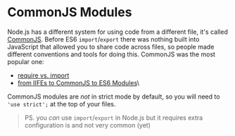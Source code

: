 # CommonJS Modules

Node.js has a different system for using code from a different file, it's called [CommonJS](https://nodejs.org/api/modules.html#modules_modules_commonjs_modules). Before ES6 `import`/`export` there was nothing built into JavaScript that allowed you to share code across files, so people made different conventions and tools for doing this. CommonJS was the most popular one:

- [require vs. import](https://www.youtube.com/watch?v=mK54Cn4ceac)
- [from IIFEs to CommonJS to ES6 Modules](https://www.youtube.com/watch?v=qJWALEoGge4)\

CommonJS modules are _not_ in strict mode by default, so you will need to `'use strict';` at the top of your files.

> PS. you _can_ use `import`/`export` in Node.js but it requires extra configuration is and not very common (yet)
